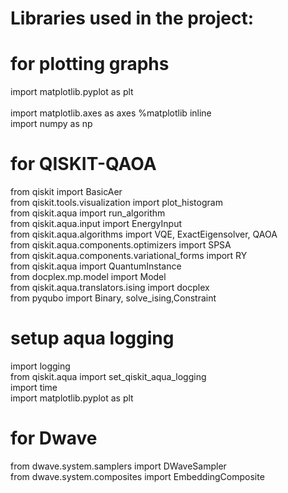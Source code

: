 # Libraries used in the project:



# for plotting graphs
import matplotlib.pyplot as plt<br>
<br>import matplotlib.axes as axes
%matplotlib inline<br>
import numpy as np<br>


# for QISKIT-QAOA 
from qiskit import BasicAer<br>
from qiskit.tools.visualization import plot_histogram<br>
from qiskit.aqua import run_algorithm<br>
from qiskit.aqua.input import EnergyInput<br>
from qiskit.aqua.algorithms import VQE, ExactEigensolver, QAOA<br>
from qiskit.aqua.components.optimizers import SPSA<br>
from qiskit.aqua.components.variational_forms import RY<br>
from qiskit.aqua import QuantumInstance<br>
from docplex.mp.model import Model<br>
from qiskit.aqua.translators.ising import docplex<br>
from pyqubo import Binary, solve_ising,Constraint<br>


# setup aqua logging
import logging<br>
from qiskit.aqua import set_qiskit_aqua_logging<br>
import time<br>
import matplotlib.pyplot as plt<br>

# for Dwave
from dwave.system.samplers import DWaveSampler<br>
from dwave.system.composites import EmbeddingComposite
